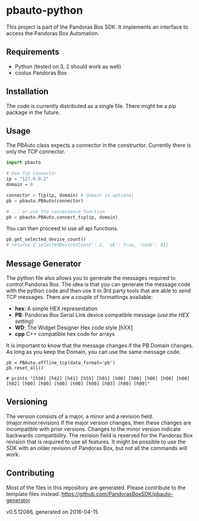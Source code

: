 # pbauto-python
This project is part of the Pandoras Box SDK. It implements an interface to access the Pandoras Box Automation.

## Requirements
* Python (tested on 3, 2 should work as well)
* coolux Pandoras Box

## Installation
The code is currently distributed as a single file. There might be a pip package in the future.

## Usage
The PBAuto class expects a connector in the constructor. Currently there is only the TCP connector.

```python
import pbauto

# Use Tcp Connector
ip = "127.0.0.1"
domain = 0

connector = Tcp(ip, domain) # domain is optional
pb = pbauto.PBAuto(connector)

# ... or use the convenience function
pb = pbauto.PBAuto.connect_tcp(ip, domain)
```

You can then proceed to use all api functions.

```python
pb.get_selected_device_count()
# returns {'selectedDevicesCount': 2, 'ok': True, 'code': 81}
```

## Message Generator
The python file also allows you to generate the messages required to control Pandoras Box. The idea is that you can generate the message code with the python code and then use it in 3rd party tools that are able to send TCP messages. There are a couple of formattings available:

- **hex**: A simple HEX representation
- **PB**: Pandoras Box Serial Link device compatible message (*use the HEX setting*)
- **WD**: The Widget Designer Hex code style [hXX]
- **cpp** C++ compatible hex code for arrays

It is important to know that the message changes if the PB Domain changes. As long as you keep the Domain, you can use the same message code.

```
pb = PBAuto.offline_tcp(data_format='pb')
pb.reset_all()

# prints "[h50] [h42] [h41] [h55] [h01] [h00] [h00] [h00] [h00] [h00] [h02] [h00] [h00] [h00] [h00] [h00] [h03] [h00] [h09]"
```

## Versioning
The version consists of a major, a minor and a revision field. (major.minor.revision)
If the major version changes, then these changes are incompatible with prior versions. Changes to the minor version indicate backwards compatibility. The revision field is reserved for the Pandoras Box revision that is required to use all features. It might be possible to use the SDK with an older revision of Pandoras Box, but not all the commands will work.

## Contributing
Most of the files in this repository are generated. Please contribute to the template files instead.
https://github.com/PandorasBoxSDK/pbauto-generator

v0.5.12086, generated on 2016-04-15